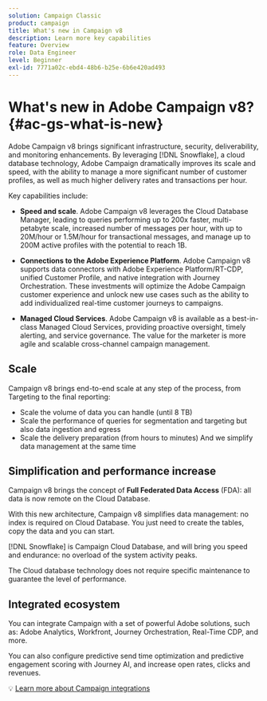 ```yaml
---
solution: Campaign Classic
product: campaign
title: What's new in Campaign v8
description: Learn more key capabilities
feature: Overview
role: Data Engineer
level: Beginner
exl-id: 7771a02c-ebd4-48b6-b25e-6b6e420ad493
---
```

# What's new in Adobe Campaign v8? {#ac-gs-what-is-new}

Adobe Campaign v8 brings significant infrastructure, security, deliverability, and monitoring enhancements. By leveraging [!DNL Snowflake], a cloud database technology, Adobe Campaign dramatically improves its scale and speed, with the ability to manage a more significant number of customer profiles, as well as much higher delivery rates and transactions per hour. 

Key capabilities include:

* **Speed and scale**. Adobe Campaign v8 leverages the Cloud Database Manager, leading to queries performing up to 200x faster, multi-petabyte scale, increased number of messages per hour, with up to 20M/hour or 1.5M/hour for transactional messages, and manage up to 200M active profiles with the potential to reach 1B.

* **Connections to the Adobe Experience Platform**. Adobe Campaign v8 supports data connectors with Adobe Experience Platform/RT-CDP, unified Customer Profile, and native integration with Journey Orchestration. These investments will optimize the Adobe Campaign customer experience and unlock new use cases such as the ability to add individualized real-time customer journeys to campaigns.

* **Managed Cloud Services**. Adobe Campaign v8 is available as a best-in-class Managed Cloud Services, providing proactive oversight, timely alerting, and service governance. The value for the marketer is more agile and scalable cross-channel campaign management.

## Scale

Campaign v8 brings end-to-end scale at any step of the process, from Targeting to the final reporting:

* Scale the volume of data you can handle (until 8 TB)
* Scale the performance of queries for segmentation and targeting but also data ingestion and egress
* Scale the delivery preparation (from hours to minutes)
And we simplify data management at the same time

## Simplification and performance increase

Campaign v8 brings the concept of **Full Federated Data Access** (FDA): all data is now remote on the Cloud Database.

With this new architecture, Campaign v8 simplifies data management: no index is required on Cloud Database. You just need to create the tables, copy the data and you can start.

[!DNL Snowflake] is Campaign Cloud Database, and will bring you speed and endurance: no overload of the system activity peaks. 

The Cloud database technology does not require specific maintenance to guarantee the level of performance.

## Integrated ecosystem

You can integrate Campaign with a set of powerful Adobe solutions, such as: Adobe Analytics, Workfront, Journey Orchestration, Real-Time CDP, and more.

You can also configure predictive send time optimization and predictive engagement scoring with Journey AI, and increase open rates, clicks and revenues.

:bulb: [Learn more about Campaign integrations](../connect/integration.md)

